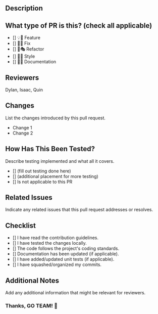 ## Description

## What type of PR is this? (check all applicable)
- [] 💡💫 Feature
- [] 🐞🐛 Fix
- [] 🪸🎭 Refactor
- [] 💅🎨 Style
- [] 📄💾 Documentation

## Reviewers
Dylan, Isaac, Quin

## Changes
List the changes introduced by this pull request.
- Change 1
- Change 2

## How Has This Been Tested?
Describe testing implemented and what all it covers.
- [] (fill out testing done here)
- [] (additional placement for more testing)
- [] Is not applicable to this PR

## Related Issues
Indicate any related issues that this pull request addresses or resolves.

## Checklist
- [] I have read the contribution guidelines.
- [] I have tested the changes locally.
- [] The code follows the project's coding standards.
- [] Documentation has been updated (if applicable).
- [] I have added/updated unit tests (if applicable).
- [] I have squashed/organized my commits.

## Additional Notes
Add any additional information that might be relevant for reviewers.

### Thanks, GO TEAM! 👏